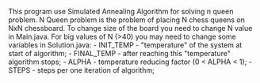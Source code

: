 This program use Simulated Annealing Algorithm for solving n queen problem.
N Queen problem is the problem of placing N chess queens on NxN chessboard.
To change size of the board you need to change N value in Main.java.
For big values of N (>40) you may need to change some variables in Solution.java:
    - INIT_TEMP - "temperature" of the system at start of algorithm;
    - FINAL_TEMP - after reaching this "temperature" algorithm stops;
    - ALPHA - temperature reducing factor (0 < ALPHA < 1);
    - STEPS - steps per one iteration of algorithm;
